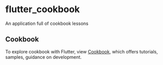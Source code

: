 # flutter_cookbook

An application full of cookbook lessons

## Cookbook

To explore cookbook with Flutter, view [Cookbook](https://flutter.dev/docs/cookbook), which offers tutorials,
samples, guidance on development.
